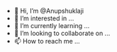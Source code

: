 - 👋 Hi, I’m @Anupshuklaji
- 👀 I’m interested in ...
- 🌱 I’m currently learning ...
- 💞️ I’m looking to collaborate on ...
- 📫 How to reach me ...

<!---
Anupshuklaji/Anupshuklaji is a ✨ special ✨ repository because its `README.md` (this file) appears on your GitHub profile.
You can click the Preview link to take a look at your changes.
--->
